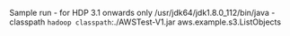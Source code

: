 Sample run - for HDP 3.1 onwards only
/usr/jdk64/jdk1.8.0_112/bin/java -classpath `hadoop classpath`:./AWSTest-V1.jar aws.example.s3.ListObjects <bucket-name> <acess-key> <secret-key> <endpoint> <region> 
